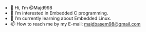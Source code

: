 - 👋 Hi, I’m @Majd998
- 👀 I’m interested in Embedded C programming.
- 🌱 I’m currently learning about Embedded Linux.
- 📫 How to reach me by my E-mail: majdbasem98@gmail.com

<!---
Majd998/Majd998 is a ✨ special ✨ repository because its `README.md` (this file) appears on your GitHub profile.
You can click the Preview link to take a look at your changes.
--->
